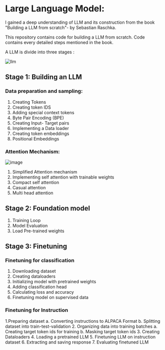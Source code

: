# Large Language Model:
I gained a deep understanding of LLM and its construction from the book "Building a LLM from scratch"- by Sebastian Raschka.

This repository contains code for building a LLM from scratch.
Code contains every detailed steps mentioned in the book.

A LLM is divide into three stages :

  ![llm](https://github.com/user-attachments/assets/48fdd0d5-f4d3-49dd-ae64-9f9f156f0c8d)


## Stage 1: Building an LLM
### Data preparation and sampling:
1. Creating Tokens
2. Creating token IDS
3. Adding special context tokens
4. Byte Pair Encoding (BPE)
5. Creating Input- Target pairs
6. Implementing a Data loader
7. Creating token embeddings
8. Positional Embeddings

### Attention Mechanism:

  ![image](https://github.com/user-attachments/assets/f25bfff9-f136-4eee-98b5-c65a2a468a05)


1. Simplified Attention mechanism
2. Implementing self attention with trainable weights
3. Compact self attention
4. Casual attention
5. Multi head attention

## Stage 2: Foundation model
1. Training Loop
2. Model Evaluation
3. Load Pre-trained weights

## Stage 3: Finetuning 
### Finetuning for classification
1. Downloading dataset
2. Creating dataloaders
3. Initializing model with pretrained weights
4. Adding classification head
5. Calculating loss and accuracy
6. Finetuning model on supervised data

### Finetuning for Instruction 
1.Preparing dataset
  a. Converting instructions to ALPACA Format
  b. Splitting dataset into train-test-validation
2. Organizing data into training batches
  a. Creating target token ids for training
  b. Masking target token ids
3. Creating Dataloaders
4. Loading a pretrained LLM
5. Finetuning LLM on instruction dataset
6. Extracting and saving response
7. Evaluating finetuned LLM
  


